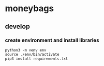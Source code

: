 # moneybags

## develop
### create environment and install libraries
```
python3 -m venv env
source ./env/bin/activate
pip3 install requirements.txt
```



